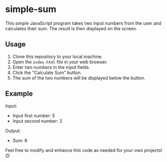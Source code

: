 # simple-sum

This simple JavaScript program takes two input numbers from the user and calculates their sum. The result is then displayed on the screen.

## Usage

1. Clone this repository to your local machine.
2. Open the `index.html` file in your web browser.
3. Enter two numbers in the input fields.
4. Click the "Calculate Sum" button.
5. The sum of the two numbers will be displayed below the button.

## Example

Input:
- Input first number: 5
- Input second number: 3

Output:
- Sum: 8

Feel free to modify and enhance this code as needed for your own projects! 😊
